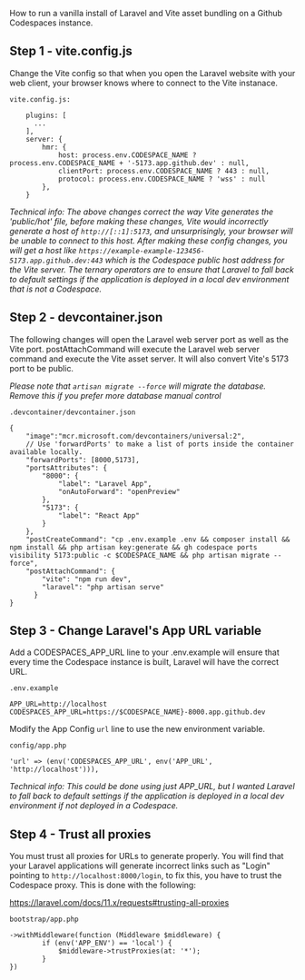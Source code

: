 How to run a vanilla install of Laravel and Vite asset bundling on a Github Codespaces instance.

## Step 1 - vite.config.js

Change the Vite config so that when you open the Laravel website with your web client, your browser knows where to connect to the Vite instanace.

`vite.config.js:`
```
    plugins: [
      ...
    ],
    server: {
        hmr: {
            host: process.env.CODESPACE_NAME ? process.env.CODESPACE_NAME + '-5173.app.github.dev' : null,
            clientPort: process.env.CODESPACE_NAME ? 443 : null,
            protocol: process.env.CODESPACE_NAME ? 'wss' : null
        },
    }
```

*Technical info: The above changes correct the way Vite generates the 'public/hot' file, before making these changes, Vite would incorrectly generate a host of `http://[::1]:5173`, and unsurprisingly, your browser will be unable to connect to this host. After making these config changes, you will get a host like `https://example-example-123456-5173.app.github.dev:443` which is the Codespace public host address for the Vite server. The ternary operators are to ensure that Laravel to fall back to default settings if the application is deployed in a local dev environment that is not a Codespace.*

## Step 2 - devcontainer.json

The following changes will open the Laravel web server port as well as the Vite port. postAttachCommand will execute the Laravel web server command and execute the Vite asset server. It will also convert Vite's 5173 port to be public.

*Please note that `artisan migrate --force` will migrate the database. Remove this if you prefer more database manual control*

`.devcontainer/devcontainer.json`
```
{
    "image":"mcr.microsoft.com/devcontainers/universal:2",
    // Use 'forwardPorts' to make a list of ports inside the container available locally.
    "forwardPorts": [8000,5173],
	"portsAttributes": {
		"8000": {
			"label": "Laravel App",
            "onAutoForward": "openPreview"
		},
		"5173": {
			"label": "React App"
		}
	},
    "postCreateCommand": "cp .env.example .env && composer install && npm install && php artisan key:generate && gh codespace ports visibility 5173:public -c $CODESPACE_NAME && php artisan migrate --force",
	"postAttachCommand": {
		"vite": "npm run dev",
		"laravel": "php artisan serve"
	  }
}
```

## Step 3 - Change Laravel's App URL variable

Add a CODESPACES_APP_URL line to your .env.example will ensure that every time the Codespace instance is built, Laravel will have the correct URL.

`.env.example`
```
APP_URL=http://localhost
CODESPACES_APP_URL=https://$CODESPACE_NAME}-8000.app.github.dev
```

Modify the App Config `url` line to use the new environment variable.

`config/app.php`
```
'url' => (env('CODESPACES_APP_URL', env('APP_URL', 'http://localhost'))),
```

*Technical info: This could be done using just APP_URL, but I wanted Laravel to fall back to default settings if the application is deployed in a local dev environment if not deployed in a Codespace.*

## Step 4 - Trust all proxies

You must trust all proxies for URLs to generate properly. You will find that your Laravel applications will generate incorrect links such as "Login" pointing to `http://localhost:8000/login`, to fix this, you have to trust the Codespace proxy. This is done with the following:

https://laravel.com/docs/11.x/requests#trusting-all-proxies

`bootstrap/app.php`
```
->withMiddleware(function (Middleware $middleware) {
        if (env('APP_ENV') == 'local') {
            $middleware->trustProxies(at: '*');
        }
})
```
